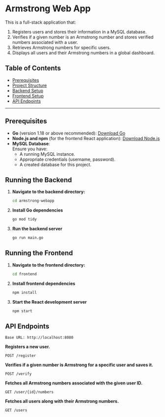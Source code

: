 # Armstrong Web App

This is a full-stack application that:

1. Registers users and stores their information in a MySQL database.
2. Verifies if a given number is an Armstrong number and stores verified numbers associated with a user.
3. Retrieves Armstrong numbers for specific users.
4. Displays all users and their Armstrong numbers in a global dashboard.

## Table of Contents

- [Prerequisites](#prerequisites)
- [Project Structure](#project-structure)
- [Backend Setup](#running-the-backend)
- [Frontend Setup](#running-the-frontend)
- [API Endpoints](#api-endpoints)


---

## Prerequisites

- **Go** (version 1.18 or above recommended): [Download Go](https://go.dev/dl/)
- **Node.js and npm** (for the frontend React application): [Download Node.js](https://nodejs.org/)
- **MySQL Database**:  
  Ensure you have:
  - A running MySQL instance.
  - Appropriate credentials (username, password).
  - A created database for this project.


## Running the Backend

1. **Navigate to the backend directory:**
    ```bash
    cd armstrong-webapp

2. **Install Go dependencies**
    ```bash
   go mod tidy

4. **Run the backend server**
    ```bash
    go run main.go

## Running the Frontend

1. **Navigate to the frontend directory:**
    ```bash
   cd frontend
    
3. **Install frontend dependencies**
    ```bash
    npm install
   
4. **Start the React development server**
    ```bash
   npm start

## API Endpoints 
    Base URL: http://localhost:8080

**Registers a new user.**

```POST /register```

**Verifies if a given number is Armstrong for a specific user and saves it.**

```POST /verify```

**Fetches all Armstrong numbers associated with the given user ID.**

```GET /user/{id}/numbers```

**Fetches all users along with their Armstrong numbers.**

```GET /users```


